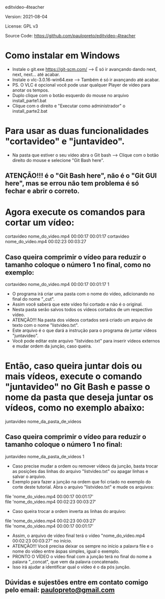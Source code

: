 ﻿editvideo-4teacher

Version: 2021-08-04

License: GPL v3

Source Code: https://github.com/paulopreto/editvideo-4teacher

# Como instalar em Windows
* Instale o git.exe <https://git-scm.com/> --> É só ir avançando dando next, next, next... até acabar.
* Instale o vlc-3.0.16-win64.exe --> Também é só ir avançando até acabar.
* PS. O VLC é opcional você pode usar qualquer Player de vídeo para anotar os tempos.
* Duplo clique com o botão esquerdo do mouse no arquivo install_parte1.bat
* Clique com o direito e "Executar como administrador" o install_parte2.bat

# Para usar as duas funcionalidades "cortavideo" e "juntavideo".
* Na pasta que estiver o seu vídeo abra o Git bash --> Clique com o botão direito do mouse e selecione "Git Bash here".
## ATENÇÃO!!! é o "Git Bash here", não é o "Git GUI here", mas se errou não tem problema é só fechar e abrir o correto.

# Agora execute os comandos para cortar um vídeo:

cortavideo nome_do_video.mp4 00:00:17 00:01:17
cortavideo nome_do_video.mp4 00:02:23 00:03:27


## Caso queira comprimir o vídeo para reduzir o tamanho coloque o número 1 no final, como no exemplo:

cortavideo nome_do_video.mp4 00:00:17 00:01:17 1

* O programa irá criar uma pasta com o nome do vídeo, adicionando no final do nome "_cut".
* Assim você saberá que este vídeo foi cortado e não é o original.
* Nesta pasta serão salvos todos os vídeos cortados de um respectivo vídeo.
* ATENÇÃO!!! Na pasta dos vídeos cortados será criado um arquivo de texto com o nome "listvideo.txt".
* Este arquivo é o que dará a instrução para o programa de juntar vídeos "juntavideo".
* Você pode editar este arquivo "listvideo.txt" para inserir vídeos externos e mudar ordem da junção, caso queira.

# Então, caso queira juntar dois ou mais vídeos, execute o comando "juntavideo" no Git Bash e passe o nome da pasta que deseja juntar os vídeos, como no exemplo abaixo:

juntavideo nome_da_pasta_de_videos

## Caso queira comprimir o vídeo para reduzir o tamanho coloque o número 1 no final:

juntavideo nome_da_pasta_de_videos 1


* Caso precise mudar a ordem ou remover vídeos da junção, basta trocar as posições das linhas do arquivo "listvideo.txt" ou apagar linhas e salvar o arquivo.
* Exemplo para fazer a junção na ordem que foi criado no exemplo do corte deste tutorial. Abra o arquivo "listvideo.txt" e mude os arquivos:

file 'nome_do_video.mp4 00:00:17 00:01:17' \
file 'nome_do_video.mp4 00:02:23 00:03:27' 


* Caso queira trocar a ordem inverta as linhas do arquivo:

file 'nome_do_video.mp4 00:02:23 00:03:27' \
file 'nome_do_video.mp4 00:00:17 00:01:17' 


* Assim, o arquivo de vídeo final terá o vídeo "nome_do_video.mp4 00:02:23 00:03:27" no início.
* ATENÇÃO!!! Você precisa deixar os sempre no início a palavra file e o nome do vídeo entre áspas simples, igual o exemplo.
* PRONTO O VÍDEO o vídeo final com a junção terá no final do nome a palavra "_concat", que vem da palavra concatenado.
* Isso irá ajudar a identificar qual o vídeo é o da pós junção.

## Dúvidas e sujestões entre em contato comigo pelo email: paulopreto@gmail.com


